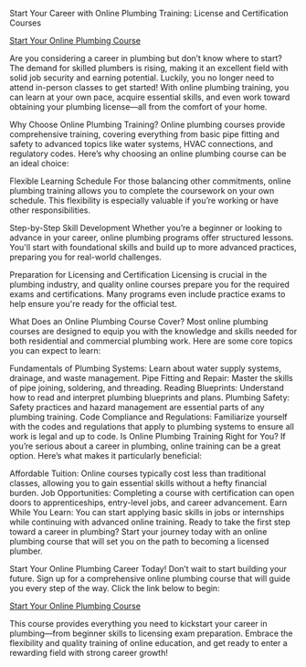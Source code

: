 
Start Your Career with Online Plumbing Training: License and Certification Courses

<a href="https://a38f22wdtjuwcwv6bizec7ctcq.hop.clickbank.net">Start Your Online Plumbing Course</a>

Are you considering a career in plumbing but don’t know where to start? The demand for skilled plumbers is rising, making it an excellent field with solid job security and earning potential. Luckily, you no longer need to attend in-person classes to get started! With online plumbing training, you can learn at your own pace, acquire essential skills, and even work toward obtaining your plumbing license—all from the comfort of your home.

Why Choose Online Plumbing Training?
Online plumbing courses provide comprehensive training, covering everything from basic pipe fitting and safety to advanced topics like water systems, HVAC connections, and regulatory codes. Here’s why choosing an online plumbing course can be an ideal choice:

Flexible Learning Schedule
For those balancing other commitments, online plumbing training allows you to complete the coursework on your own schedule. This flexibility is especially valuable if you’re working or have other responsibilities.

Step-by-Step Skill Development
Whether you’re a beginner or looking to advance in your career, online plumbing programs offer structured lessons. You'll start with foundational skills and build up to more advanced practices, preparing you for real-world challenges.

Preparation for Licensing and Certification
Licensing is crucial in the plumbing industry, and quality online courses prepare you for the required exams and certifications. Many programs even include practice exams to help ensure you're ready for the official test.

What Does an Online Plumbing Course Cover?
Most online plumbing courses are designed to equip you with the knowledge and skills needed for both residential and commercial plumbing work. Here are some core topics you can expect to learn:

Fundamentals of Plumbing Systems: Learn about water supply systems, drainage, and waste management.
Pipe Fitting and Repair: Master the skills of pipe joining, soldering, and threading.
Reading Blueprints: Understand how to read and interpret plumbing blueprints and plans.
Plumbing Safety: Safety practices and hazard management are essential parts of any plumbing training.
Code Compliance and Regulations: Familiarize yourself with the codes and regulations that apply to plumbing systems to ensure all work is legal and up to code.
Is Online Plumbing Training Right for You?
If you’re serious about a career in plumbing, online training can be a great option. Here’s what makes it particularly beneficial:

Affordable Tuition: Online courses typically cost less than traditional classes, allowing you to gain essential skills without a hefty financial burden.
Job Opportunities: Completing a course with certification can open doors to apprenticeships, entry-level jobs, and career advancement.
Earn While You Learn: You can start applying basic skills in jobs or internships while continuing with advanced online training.
Ready to take the first step toward a career in plumbing? Start your journey today with an online plumbing course that will set you on the path to becoming a licensed plumber.

Start Your Online Plumbing Career Today!
Don’t wait to start building your future. Sign up for a comprehensive online plumbing course that will guide you every step of the way. Click the link below to begin:

<a href="https://a38f22wdtjuwcwv6bizec7ctcq.hop.clickbank.net">Start Your Online Plumbing Course</a>

This course provides everything you need to kickstart your career in plumbing—from beginner skills to licensing exam preparation. Embrace the flexibility and quality training of online education, and get ready to enter a rewarding field with strong career growth!
